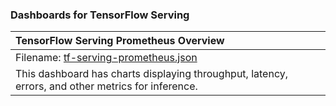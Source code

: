 ### Dashboards for TensorFlow Serving

|TensorFlow Serving Prometheus Overview|
|:------------------|
|Filename: [tf-serving-prometheus.json](tf-serving-prometheus.json)|
|This dashboard has charts displaying throughput, latency, errors, and other metrics for inference. |
